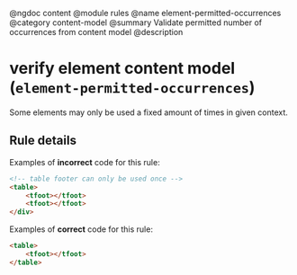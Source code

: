 @ngdoc content
@module rules
@name element-permitted-occurrences
@category content-model
@summary Validate permitted number of occurrences from content model
@description

# verify element content model (`element-permitted-occurrences`)

Some elements may only be used a fixed amount of times in given context.

## Rule details

Examples of **incorrect** code for this rule:

```html
<!-- table footer can only be used once -->
<table>
	<tfoot></tfoot>
	<tfoot></tfoot>
</div>
```

Examples of **correct** code for this rule:

```html
<table>
	<tfoot></tfoot>
</table>
```
